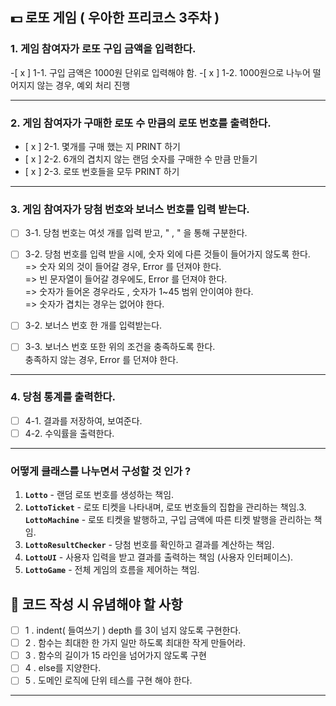 ## 💵 로또 게임 ( 우아한 프리코스 3주차 )

### 1. 게임 참여자가 로또 구입 금액을 입력한다.
-[ x ] 1-1. 구입 금액은 1000원 단위로 입력해야 함. 
-[ x ] 1-2. 1000원으로 나누어 떨어지지 않는 경우, 예외 처리 진행

---

### 2. 게임 참여자가 구매한 로또 수 만큼의 로또 번호를 출력한다. 
- [ x ] 2-1. 몇개를 구매 했는 지 PRINT 하기
- [ x ] 2-2. 6개의 겹치지 않는 랜덤 숫자를 구매한 수 만큼 만들기
- [ x ] 2-3. 로또 번호들을 모두 PRINT 하기

---

### 3. 게임 참여자가 당첨 번호와 보너스 번호를 입력 받는다. 
- [ ] 3-1. 당첨 번호는 여섯 개를 입력 받고,  " , " 을 통해 구분한다.
- [ ] 3-2. 당첨 번호를 입력 받을 시에, 숫자 외에 다른 것들이 들어가지 않도록 한다.
<br/> => 숫자 외의 것이 들어갈 경우, Error 를 던져야 한다.
<br/> => 빈 문자열이 들어갈 경우에도, Error 를 던져야 한다.
<br/> => 숫자가 들어온 경우라도 , 숫자가 1~45 범위 안이여야 한다.
<br/> => 숫자가 겹치는 경우는 없어야 한다. 

-  [ ] 3-2. 보너스 번호 한 개를 입력받는다. 
-  [ ] 3-3. 보너스 번호 또한 위의 조건을 충족하도록 한다. 
<br/> 충족하지 않는 경우, Error 를 던져야 한다. 
---

### 4. 당첨 통계를 출력한다. 
- [ ] 4-1. 결과를 저장하여, 보여준다. 
- [ ] 4-2. 수익률을 출력한다. 

---

### 어떻게 클래스를 나누면서 구성할 것 인가 ? 
1. **`Lotto`** - 랜덤 로또 번호를 생성하는 책임.
2. **`LottoTicket`** - 로또 티켓을 나타내며, 로또 번호들의 집합을 관리하는 책임.3. **`LottoMachine`** - 로또 티켓을 발행하고, 구입 금액에 따른 티켓 발행을 관리하는 책임.
4. **`LottoResultChecker`** - 당첨 번호를 확인하고 결과를 계산하는 책임.
5. **`LottoUI`** - 사용자 입력을 받고 결과를 출력하는 책임 (사용자 인터페이스).
6. **`LottoGame`** - 전체 게임의 흐름을 제어하는 책임.


## 💯 코드 작성 시 유념해야 할 사항
- [ ] 1 . indent( 들여쓰기 ) depth 를 3이 넘지 않도록 구현한다.
- [ ] 2 . 함수는 최대한 한 가지 일만 하도록 최대한 작게 만들어라.
- [ ] 3 . 함수의 길이가 15 라인을 넘어가지 않도록 구현
- [ ] 4 . else를 지양한다. 
- [ ] 5 . 도메인 로직에 단위 테스를 구현 해야 한다. 

---
